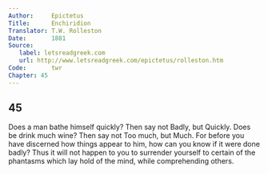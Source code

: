 ```yaml
---
Author:     Epictetus  
Title:      Enchiridion  
Translator: T.W. Rolleston  
Date:       1881  
Source:
   label: letsreadgreek.com
   url: http://www.letsreadgreek.com/epictetus/rolleston.htm
Code:       twr  
Chapter: 45
---
```

##  45

Does a man bathe himself quickly? Then say not Badly, but Quickly. Does be
drink much wine? Then say not Too much, but Much. For before you have discerned
how things appear to him, how can you know if it were done badly? Thus it will
not happen to you to surrender yourself to certain of the phantasms which lay
hold of the mind, while comprehending others.


